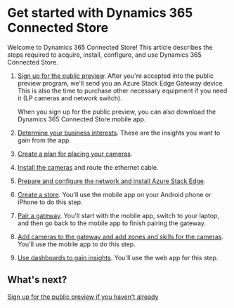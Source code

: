 

# Get started with Dynamics 365 Connected Store

Welcome to Dynamics 365 Connected Store! This article describes the steps required to acquire, install, configure, and use  Dynamics 365 Connected Store. 

1. [Sign up for the public preview](sign-up.md). After you're accepted into the public preview program, we'll send you an Azure Stack Edge Gateway device. This is also the time to purchase other necessary equipment if you need it (LP cameras and network switch).

   When you sign up for the public preview, you can also download the Dynamics 365 Connected Store mobile app. 

2. [Determine your business interests](business-interests.md). These are the insights you want to gain from the app. 

3. [Create a plan for placing your cameras](camera-placement.md).

4. [Install the cameras](camera-installation.md) and route the ethernet cable.

5. [Prepare and configure the network and install Azure Stack Edge](ase-installation.md).

6. [Create a store](create-store.md). You'll use the mobile app on your Android phone or iPhone to do this step.

7. [Pair a gateway](pair-gateway.md). You'll start with the mobile app, switch to your laptop, and then go back to the mobile app to finish pairing the gateway.

8. [Add cameras to the gateway and add zones and skills for the cameras](add-camera-skills.md). You'll use the mobile app to do this step.

9. [Use dashboards to gain insights](insights.md). You'll use the web app for this step.

## What's next?

[Sign up for the public preview if you haven't already](sign-up.md)

